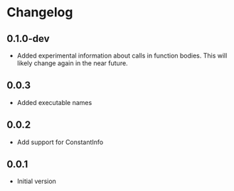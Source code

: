 # Changelog

## 0.1.0-dev
- Added experimental information about calls in function bodies. This will
  likely change again in the near future.

## 0.0.3
- Added executable names

## 0.0.2
- Add support for ConstantInfo

## 0.0.1

- Initial version
